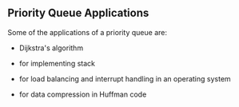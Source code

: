 ## Priority Queue Applications

Some of the applications of a priority queue are:

* Dijkstra's algorithm

* for implementing stack

* for load balancing and interrupt handling in an operating system

* for data compression in Huffman code
